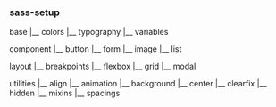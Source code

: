 ### sass-setup

base
 |__ colors
 |__ typography
 |__ variables
 
 component
 |__ button
 |__ form
 |__ image
 |__ list
 
 layout
 |__ breakpoints
 |__ flexbox
 |__ grid
 |__ modal
 
 utilities
 |__ align
 |__ animation
 |__ background
 |__ center
 |__ clearfix
 |__ hidden
 |__ mixins
 |__ spacings
